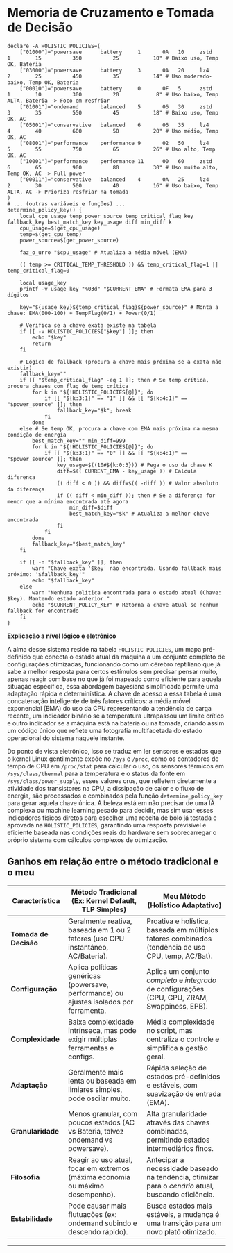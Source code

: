 # Memoria de Cruzamento e Tomada de Decisão

```
declare -A HOLISTIC_POLICIES=(
    ["01000"]="powersave      battery     1       0A   10     zstd        1        15          350          25           10" # Baixo uso, Temp OK, Bateria
    ["03000"]="powersave      battery     3       0A   20     lz4         2        25          450          35           14" # Uso moderado-baixo, Temp OK, Bateria
    ["00010"]="powersave      battery     0       0F   5      zstd        1        10          300          20            8" # Uso baixo, Temp ALTA, Bateria -> Foco em resfriar
    ["01001"]="ondemand       balanced    5       06   30     zstd        3        35          550          45           18" # Baixo uso, Temp OK, AC
    ["05001"]="conservative   balanced    6       06   35     lz4         4        40          600          50           20" # Uso médio, Temp OK, AC
    ["08001"]="performance    performance 9       02   50     lz4         5        55          750          65           26" # Uso alto, Temp OK, AC
    ["10001"]="performance    performance 11      00   60     zstd        6        65          900          80           30" # Uso muito alto, Temp OK, AC -> Full power
    ["00011"]="conservative   balanced    4       0A   25     lz4         2        30          500          40           16" # Uso baixo, Temp ALTA, AC -> Prioriza resfriar na tomada
)
# ... (outras variáveis e funções) ...
determine_policy_key() {
    local cpu_usage temp power_source temp_critical_flag key fallback_key best_match_key key_usage diff min_diff k
    cpu_usage=$(get_cpu_usage)
    temp=$(get_cpu_temp)
    power_source=$(get_power_source)

    faz_o_urro "$cpu_usage" # Atualiza a média móvel (EMA)

    (( temp >= CRITICAL_TEMP_THRESHOLD )) && temp_critical_flag=1 || temp_critical_flag=0

    local usage_key
    printf -v usage_key "%03d" "$CURRENT_EMA" # Formata EMA para 3 dígitos

    key="${usage_key}${temp_critical_flag}${power_source}" # Monta a chave: EMA(000-100) + TempFlag(0/1) + Power(0/1)

    # Verifica se a chave exata existe na tabela
    if [[ -v HOLISTIC_POLICIES["$key"] ]]; then
        echo "$key"
        return
    fi

    # Lógica de fallback (procura a chave mais próxima se a exata não existir)
    fallback_key=""
    if [[ "$temp_critical_flag" -eq 1 ]]; then # Se temp crítica, procura chaves com flag de temp crítica
        for k in "${!HOLISTIC_POLICIES[@]}"; do
            if [[ "${k:3:1}" == "1" ]] && [[ "${k:4:1}" == "$power_source" ]]; then
                fallback_key="$k"; break
            fi
        done
    else # Se temp OK, procura a chave com EMA mais próxima na mesma condição de energia
        best_match_key="" min_diff=999
        for k in "${!HOLISTIC_POLICIES[@]}"; do
            if [[ "${k:3:1}" == "0" ]] && [[ "${k:4:1}" == "$power_source" ]]; then
                key_usage=$((10#${k:0:3})) # Pega o uso da chave K
                diff=$(( CURRENT_EMA - key_usage )) # Calcula diferença
                (( diff < 0 )) && diff=$(( -diff )) # Valor absoluto da diferença
                if (( diff < min_diff )); then # Se a diferença for menor que a mínima encontrada até agora
                    min_diff=$diff
                    best_match_key="$k" # Atualiza a melhor chave encontrada
                fi
            fi
        done
        fallback_key="$best_match_key"
    fi

    if [[ -n "$fallback_key" ]]; then
        warn "Chave exata '$key' não encontrada. Usando fallback mais próximo: '$fallback_key'"
        echo "$fallback_key"
    else
        warn "Nenhuma política encontrada para o estado atual (Chave: $key). Mantendo estado anterior."
        echo "$CURRENT_POLICY_KEY" # Retorna a chave atual se nenhum fallback for encontrado
    fi
}

```

**Explicação a nível lógico e eletrônico**

A alma desse sistema reside na tabela `HOLISTIC_POLICIES`, um mapa pré-definido que conecta o estado atual da máquina a um conjunto completo de configurações otimizadas, funcionando como um cérebro reptiliano que já sabe a melhor resposta para certos estímulos sem precisar pensar muito, apenas reagir com base no que já foi mapeado como eficiente para aquela situação específica, essa abordagem bayesiana simplificada permite uma adaptação rápida e determinística. A chave de acesso a essa tabela é uma concatenação inteligente de três fatores críticos: a média móvel exponencial (EMA) do uso da CPU representando a tendência de carga recente, um indicador binário se a temperatura ultrapassou um limite crítico e outro indicador se a máquina está na bateria ou na tomada, criando assim um código único que reflete uma fotografia multifacetada do estado operacional do sistema naquele instante.

Do ponto de vista eletrônico, isso se traduz em ler sensores e estados que o kernel Linux gentilmente expõe no `/sys` e `/proc`, como os contadores de tempo de CPU em `/proc/stat` para calcular o uso, os sensores térmicos em `/sys/class/thermal` para a temperatura e o status da fonte em `/sys/class/power_supply`, esses valores crus, que refletem diretamente a atividade dos transistores na CPU, a dissipação de calor e o fluxo de energia, são processados e combinados pela função `determine_policy_key` para gerar aquela chave única. A beleza está em não precisar de uma IA complexa ou machine learning pesado para decidir, mas sim usar esses indicadores físicos diretos para escolher uma receita de bolo já testada e aprovada na `HOLISTIC_POLICIES`, garantindo uma resposta previsível e eficiente baseada nas condições reais do hardware sem sobrecarregar o próprio sistema com cálculos complexos de otimização.

## Ganhos em relação entre o método tradicional e o meu

| **Característica**    | **Método Tradicional (Ex: Kernel Default, TLP Simples)**                                | **Meu Método (Holístico Adaptativo)**                                                               |
| --------------------- | --------------------------------------------------------------------------------------- | --------------------------------------------------------------------------------------------------- |
| **Tomada de Decisão** | Geralmente reativa, baseada em 1 ou 2 fatores (uso CPU instantâneo, AC/Bateria).        | Proativa e holística, baseada em múltiplos fatores combinados (tendência de uso CPU, temp, AC/Bat). |
| **Configuração**      | Aplica políticas genéricas (powersave, performance) ou ajustes isolados por ferramenta. | Aplica um conjunto _completo_ e _integrado_ de configurações (CPU, GPU, ZRAM, Swappiness, EPB).     |
| **Complexidade**      | Baixa complexidade intrínseca, mas pode exigir múltiplas ferramentas e configs.         | Média complexidade no script, mas centraliza o controle e simplifica a gestão geral.                |
| **Adaptação**         | Geralmente mais lenta ou baseada em limiares simples, pode oscilar muito.               | Rápida seleção de estados pré-definidos e estáveis, com suavização de entrada (EMA).                |
| **Granularidade**     | Menos granular, com poucos estados (AC vs Bateria, talvez ondemand vs powersave).       | Alta granularidade através das chaves combinadas, permitindo estados intermediários finos.          |
| **Filosofia**         | Reagir ao uso atual, focar em extremos (máxima economia ou máximo desempenho).          | Antecipar a necessidade baseado na tendência, otimizar para o _cenário_ atual, buscando eficiência. |
| **Estabilidade**      | Pode causar mais flutuações (ex: ondemand subindo e descendo rápido).                   | Busca estados mais estáveis, a mudança é uma transição para um novo platô otimizado.                |

***
